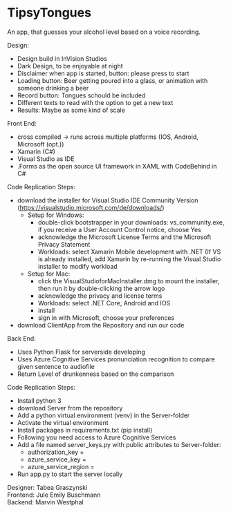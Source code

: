 # TipsyTongues
An app, that guesses your alcohol level based on a voice recording.

Design:
- Design build in InVision Studios 
- Dark Design, to be enjoyable at night
- Disclaimer when app is started, button: please press to start 
- Loading button: Beer getting poured into a glass, or animation with someone drinking a beer
- Record button: Tongues schould be included
- Different texts to read with the option to get a new text
- Results: Maybe as some kind of scale


Front End:
- cross compiled -> runs across multiple platforms (IOS, Android, Microsoft (opt.))
- Xamarin (C#)
- Visual Studio as IDE
- .Forms as the open source UI framework in XAML with CodeBehind in C#

Code Replication Steps: 
  - download the installer for Visual Studio IDE Community Version (https://visualstudio.microsoft.com/de/downloads/)
    - Setup for Windows:
      - double-click bootstrapper in your downloads: vs_community.exe, if you receive a User Account Control notice, choose Yes
      - acknowledge the Microsoft License Terms and the Microsoft Privacy Statement
      - Workloads: select Xamarin Mobile development with .NET (If VS is already installed, add Xamarin by re-running the Visual Studio installer to modify workload
    - Setup for Mac: 
      - click the VisualStudioforMacInstaller.dmg to mount the installer, then run it by double-clicking the arrow logo
      - acknowledge the privacy and license terms
      - Workloads: select .NET Core, Android and IOS 
      - install
      - sign in with Microsoft, choose your preferences
  - download ClientApp from the Repository and run our code 



Back End:
- Uses Python Flask for serverside developing
- Uses Azure Cognitive Services pronunciation recognition to compare given sentence to audiofile
- Return Level of drunkenness based on the comparison

Code Replication Steps:
  - Install python 3
  - download Server from the repository
  - Add a python virtual environment (venv) in the Server-folder
  - Activate the virtual environment
  - Install packages in requirements.txt (pip install)
  - Following you need access to Azure Cognitive Services
  - Add a file named server_keys.py with public attributes to Server-folder:
      - authorization_key = <your authorization key to use in POST header>
      - azure_service_key = <your azure service key>
      - azure_service_region = <your azure service region>
  - Run app.py to start the server locally
 

Designer: Tabea Graszynski</br>
Frontend: Jule Emily Buschmann</br>
Backend: Marvin Westphal</br>
